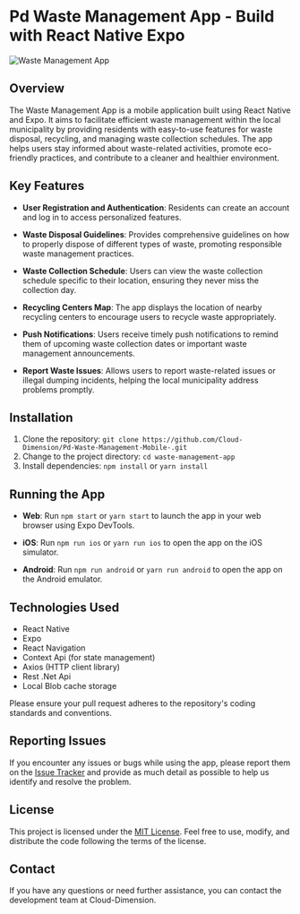 # Pd Waste Management App - Build with React Native Expo

![Waste Management App](https://evreka.co/wp-content/uploads/2021/03/59907-min-scaled.jpg)

## Overview

The Waste Management App is a mobile application built using React Native and Expo. It aims to facilitate efficient waste management within the local municipality by providing residents with easy-to-use features for waste disposal, recycling, and managing waste collection schedules. The app helps users stay informed about waste-related activities, promote eco-friendly practices, and contribute to a cleaner and healthier environment.

## Key Features

- **User Registration and Authentication**: Residents can create an account and log in to access personalized features.

- **Waste Disposal Guidelines**: Provides comprehensive guidelines on how to properly dispose of different types of waste, promoting responsible waste management practices.

- **Waste Collection Schedule**: Users can view the waste collection schedule specific to their location, ensuring they never miss the collection day.

- **Recycling Centers Map**: The app displays the location of nearby recycling centers to encourage users to recycle waste appropriately.

- **Push Notifications**: Users receive timely push notifications to remind them of upcoming waste collection dates or important waste management announcements.

- **Report Waste Issues**: Allows users to report waste-related issues or illegal dumping incidents, helping the local municipality address problems promptly.

## Installation

1. Clone the repository: `git clone https://github.com/Cloud-Dimension/Pd-Waste-Management-Mobile-.git`
2. Change to the project directory: `cd waste-management-app`
3. Install dependencies: `npm install` or `yarn install`

## Running the App

- **Web**: Run `npm start` or `yarn start` to launch the app in your web browser using Expo DevTools.

- **iOS**: Run `npm run ios` or `yarn run ios` to open the app on the iOS simulator.

- **Android**: Run `npm run android` or `yarn run android` to open the app on the Android emulator.

## Technologies Used

- React Native
- Expo
- React Navigation
- Context Api (for state management)
- Axios (HTTP client library)
- Rest .Net Api
- Local Blob cache storage


Please ensure your pull request adheres to the repository's coding standards and conventions.

## Reporting Issues

If you encounter any issues or bugs while using the app, please report them on the [Issue Tracker](https://github.com/Cloud-Dimension/Pd-Waste-Management-Mobile-.git/issues) and provide as much detail as possible to help us identify and resolve the problem.

## License

This project is licensed under the [MIT License](LICENSE.md). Feel free to use, modify, and distribute the code following the terms of the license.

## Contact

If you have any questions or need further assistance, you can contact the development team at Cloud-Dimension.
